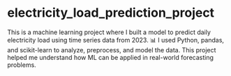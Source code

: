 # electricity_load_prediction_project
 This is a machine learning project where I built a model to predict daily electricity load using time series data from 2023. 📊 I used Python, pandas, and scikit-learn to analyze, preprocess, and model the data.  This project helped me understand how ML can be applied in real-world forecasting problems.
